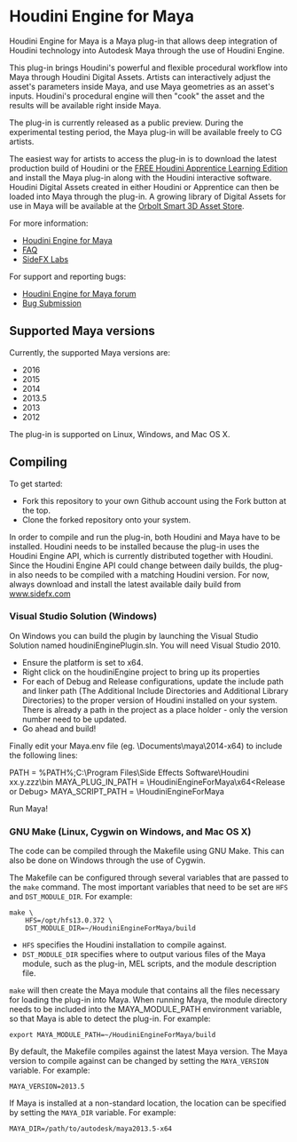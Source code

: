 # Houdini Engine for Maya
Houdini Engine for Maya is a Maya plug-in that allows deep integration of
Houdini technology into Autodesk Maya through the use of Houdini Engine.

This plug-in brings Houdini's powerful and flexible procedural workflow into
Maya through Houdini Digital Assets. Artists can interactively adjust the
asset's parameters inside Maya, and use Maya geometries as an asset's inputs.
Houdini's procedural engine will then "cook" the asset and the results will be
available right inside Maya.

The plug-in is currently released as a public preview. During the experimental
testing period, the Maya plug-in will be available freely to CG artists.

The easiest way for artists to access the plug-in is to download the latest
production build of Houdini or the [FREE Houdini Apprentice Learning
Edition](http://www.sidefx.com/index.php?option=com_download&task=apprentice&Itemid=208)
and install the Maya plug-in along with the Houdini interactive software.
Houdini Digital Assets created in either Houdini or Apprentice can then be
loaded into Maya through the plug-in. A growing library of Digital Assets for
use in Maya will be available at the [Orbolt Smart 3D Asset
Store](http://www.orbolt.com/maya).

For more information:

* [Houdini Engine for Maya](http://www.sidefx.com/maya)
* [FAQ](http://www.sidefx.com/index.php?option=com_content&task=view&id=2616&Itemid=392)
* [SideFX Labs](http://labs.sidefx.com)

For support and reporting bugs:

* [Houdini Engine for Maya forum](http://www.sidefx.com/index.php?option=com_forum&Itemid=172&page=viewforum&f=53)
* [Bug Submission](http://www.sidefx.com/index.php?option=com_content&task=view&id=768&Itemid=239)

## Supported Maya versions
Currently, the supported Maya versions are:

* 2016
* 2015
* 2014
* 2013.5
* 2013
* 2012

The plug-in is supported on Linux, Windows, and Mac OS X.

## Compiling

To get started:

* Fork this repository to your own Github account using the Fork button at the top.
* Clone the forked repository onto your system.

In order to compile and run the plug-in, both Houdini and Maya have to be
installed. Houdini needs to be installed because the plug-in uses the Houdini
Engine API, which is currently distributed together with Houdini. Since the
Houdini Engine API could change between daily builds, the plug-in also needs to
be compiled with a matching Houdini version.  For now, always download and
install the latest available daily build from www.sidefx.com

### Visual Studio Solution (Windows)
On Windows you can build the plugin by launching the Visual Studio Solution
named houdiniEnginePlugin.sln.  You will need Visual Studio 2010.

* Ensure the platform is set to x64.
* Right click on the houdiniEngine project to bring up its properties
* For each of Debug and Release configurations, update the include path
and linker path (The Additional Include Directories and Additional
Library Directories) to the proper version of Houdini installed on your
system.  There is already a path in the project as a place holder -
only the version number need to be updated.
* Go ahead and build!

Finally edit your Maya.env file (eg. \Documents\maya\2014-x64) to include the
following lines:

PATH = %PATH%;C:\Program Files\Side Effects Software\Houdini xx.y.zzz\bin
MAYA_PLUG_IN_PATH = <You Path>\HoudiniEngineForMaya\x64\<Release or Debug>
MAYA_SCRIPT_PATH = <You Path>\HoudiniEngineForMaya

Run Maya!

### GNU Make (Linux, Cygwin on Windows, and Mac OS X)
The code can be compiled through the Makefile using GNU Make. This can also be
done on Windows through the use of Cygwin.

The Makefile can be configured through several variables that are passed to the
`make` command. The most important variables that need to be set are `HFS` and
`DST_MODULE_DIR`. For example:

    make \
        HFS=/opt/hfs13.0.372 \
        DST_MODULE_DIR=~/HoudiniEngineForMaya/build

* `HFS` specifies the Houdini installation to compile against.
* `DST_MODULE_DIR` specifies where to output various files of the Maya module,
such as the plug-in, MEL scripts, and the module description file.

`make` will then create the Maya module that contains all the files necessary
for loading the plug-in into Maya. When running Maya, the module directory
needs to be included into the MAYA\_MODULE\_PATH environment variable, so that
Maya is able to detect the plug-in. For example:

    export MAYA_MODULE_PATH=~/HoudiniEngineForMaya/build

By default, the Makefile compiles against the latest Maya version. The Maya
version to compile against can be changed by setting the `MAYA_VERSION`
variable. For example:

    MAYA_VERSION=2013.5

If Maya is installed at a non-standard location, the location can be specified
by setting the `MAYA_DIR` variable. For example:

    MAYA_DIR=/path/to/autodesk/maya2013.5-x64
